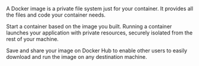 A Docker image is a private file system just for your container.
It provides all the files and code your container needs.

Start a container based on the image you built.
Running a container launches your application with private resources,
securely isolated from the rest of your machine.

Save and share your image on Docker Hub to enable other users to easily download and run the image on any destination machine.
